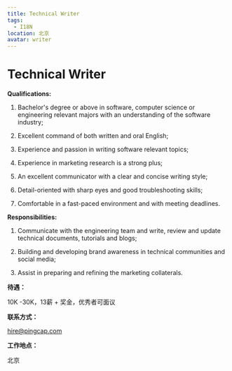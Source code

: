 ```yaml
---
title: Technical Writer
tags:
  - I18N
location: 北京
avatar: writer
---
```


# Technical Writer

**Qualifications:**

1. Bachelor's degree or above in software, computer science or engineering relevant majors with an understanding of the software industry;

2. Excellent command of both written and oral English;

3. Experience and passion in writing software relevant topics;

4. Experience in marketing research is a strong plus;

5. An excellent communicator with a clear and concise writing style;

6. Detail-oriented with sharp eyes and good troubleshooting skills;

7. Comfortable in a fast-paced environment and with meeting deadlines.

**Responsibilities:**

1. Communicate with the engineering team and write, review and update technical documents, tutorials and blogs;

2. Building and developing brand awareness in technical communities and social media;

3. Assist in preparing and refining the marketing collaterals.

**待遇：**

10K -30K，13薪 + 奖金，优秀者可面议

**联系方式：**

hire@pingcap.com

**工作地点：**

北京
